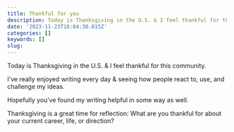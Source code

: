 ```yaml
---
title: Thankful for you
description: Today is Thanksgiving in the U.S. & I feel thankful for this community
date: '2023-11-23T16:04:30.015Z'
categories: []
keywords: []
slug:
---
```


Today is Thanksgiving in the U.S. & I feel thankful for this community.

I've really enjoyed writing every day & seeing how people react to, use, and challenge my ideas.

Hopefully you've found my writing helpful in some way as well.

Thanksgiving is a great time for reflection: What are you thankful for about your current career, life, or direction?

